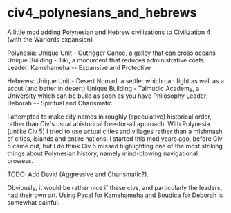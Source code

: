 # civ4_polynesians_and_hebrews
A little mod adding Polynesian and Hebrew civilizations to Civilization 4 (with the Warlords expansion)

Polynesia:
  Unique Unit - Outrigger Canoe, a galley that can cross oceans
  Unique Building - Tiki, a monument that reduces administrative costs
  Leader: Kamehameha -- Expansive and Protective
  
Hebrews:
  Unique Unit - Desert Nomad, a settler which can fight as well as a scout (and better in desert)
  Unique Building - Talmudic Academy, a University which can be build as soon as you have Philosophy
  Leader: Deborah -- Spiritual and Charismatic

I attempted to make city names in roughly (speculative) historical order, rather than Civ's usual ahistorical free-for-all approach. With Polynesia (unlike Civ 5) I tried to use actual cities and villages rather than a mishmash of cities, islands and entire nations. I started this mod years ago, before Civ 5 came out, but I do think Civ 5 missed highlighting one of the most striking things about Polynesian history, namely mind-blowing navigational prowess.

TODO: Add David (Aggressive and Charismatic?). 

Obviously, it would be rather nice if these civs, and particularly the leaders, had their own art. Using Pacal for Kamehameha and Boudica for Deborah is somewhat painful.
